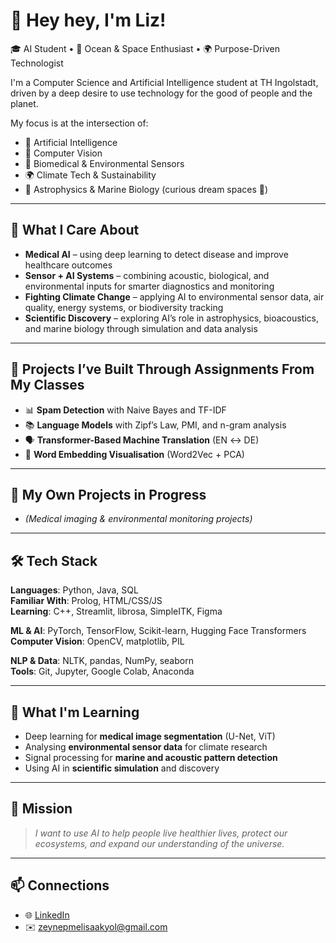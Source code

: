 # 👋 Hey hey, I'm Liz!

🎓 AI Student • 🌊 Ocean & Space Enthusiast • 🌍 Purpose-Driven Technologist

I'm a Computer Science and Artificial Intelligence student at TH Ingolstadt, driven by a deep desire to use technology for the good of people and the planet.

My focus is at the intersection of:
- 🤖 Artificial Intelligence
- 🧠 Computer Vision
- 📡 Biomedical & Environmental Sensors
- 🌍 Climate Tech & Sustainability
- 🌌 Astrophysics & Marine Biology (curious dream spaces 🌟)

---

## 🌱 What I Care About

- **Medical AI** – using deep learning to detect disease and improve healthcare outcomes
- **Sensor + AI Systems** – combining acoustic, biological, and environmental inputs for smarter diagnostics and monitoring
- **Fighting Climate Change** – applying AI to environmental sensor data, air quality, energy systems, or biodiversity tracking
- **Scientific Discovery** – exploring AI’s role in astrophysics, bioacoustics, and marine biology through simulation and data analysis

---

## 🧠 Projects I’ve Built Through Assignments From My Classes

- 📊 **Spam Detection** with Naive Bayes and TF-IDF
- 📚 **Language Models** with Zipf’s Law, PMI, and n-gram analysis
- 🗣️ **Transformer-Based Machine Translation** (EN ↔ DE)
- 🧬 **Word Embedding Visualisation** (Word2Vec + PCA)

---

## 🦄 My Own Projects in Progress

- *(Medical imaging & environmental monitoring projects)*

---

## 🛠️ Tech Stack

**Languages**: Python, Java, SQL  
**Familiar With**: Prolog, HTML/CSS/JS  
**Learning**: C++, Streamlit, librosa, SimpleITK, Figma

**ML & AI**: PyTorch, TensorFlow, Scikit-learn, Hugging Face Transformers  
**Computer Vision**: OpenCV, matplotlib, PIL  

**NLP & Data**: NLTK, pandas, NumPy, seaborn  
**Tools**: Git, Jupyter, Google Colab, Anaconda

---

## 🌌 What I'm Learning

- Deep learning for **medical image segmentation** (U-Net, ViT)
- Analysing **environmental sensor data** for climate research
- Signal processing for **marine and acoustic pattern detection**
- Using AI in **scientific simulation** and discovery

---

## 🧭 Mission

> *I want to use AI to help people live healthier lives, protect our ecosystems, and expand our understanding of the universe.*

---

## 📫 Connections

- 🌐 [LinkedIn](https://www.linkedin.com/in/zmelisakyol/)
- ✉️ zeynepmelisaakyol@gmail.com
